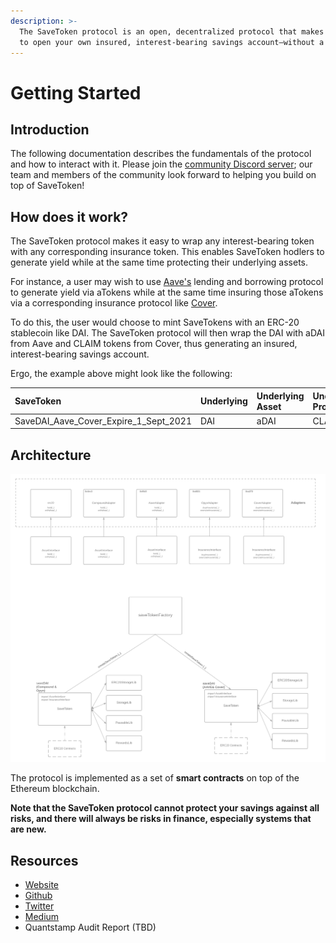 ```yaml
---
description: >-
  The SaveToken protocol is an open, decentralized protocol that makes it easy
  to open your own insured, interest-bearing savings account—without a bank.
---
```


# Getting Started

## Introduction

The following documentation describes the fundamentals of the protocol and how to interact with it. Please join the [community Discord server](https://discord.gg/kBempxZr); our team and members of the community look forward to helping you build on top of SaveToken!

## How does it work?

The SaveToken protocol makes it easy to wrap any interest-bearing token with any corresponding insurance token. This enables SaveToken hodlers to generate yield while at the same time protecting their underlying assets.

For instance, a user may wish to use [Aave's](https://aave.com/) lending and borrowing protocol to generate yield via aTokens while at the same time insuring those aTokens via a corresponding insurance protocol like [Cover](https://www.coverprotocol.com/). 

To do this, the user would choose to mint SaveTokens with an ERC-20 stablecoin like DAI. The SaveToken protocol will then wrap the DAI with aDAI from Aave and CLAIM tokens from Cover, thus generating an insured, interest-bearing savings account.

Ergo, the example above might look like the following: 

| SaveToken | Underlying | Underlying Asset | Underlying Protected |
| :--- | :--- | :--- | :--- |
| SaveDAI\_Aave\_Cover\_Expire\_1\_Sept\_2021 | DAI | aDAI | CLAIM |

## Architecture

![](.gitbook/assets/architecture.png)



The protocol is implemented as a set of **smart contracts** on top of the Ethereum blockchain.

**Note that the SaveToken protocol cannot protect your savings against all risks, and there will always be risks in finance, especially systems that are new.**

## Resources

* [Website](https://savedai.xyz/)
* [Github](https://github.com/save-dai)
* [Twitter](https://twitter.com/save_dai)
* [Medium](https://medium.com/savedai)
* Quantstamp Audit Report \(TBD\)

